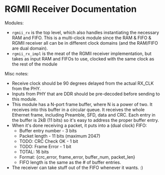 # RGMII Receiver Documentation

Modules:

* `rgmii_rx` is the top level, which also handles instantiating
  the necessary RAM and FIFO. This is a multi-clock module since
  the RAM & FIFO & RGMII receiver all can be in different clock
  domains (and the RAM/FIFO are dual domain).
* `rgmii_rx_impl` is the meat of the RGMII receiver implementation,
  but takes as input RAM and FIFOs to use, clocked with the same
  clock as the rest of the module

Misc notes:

* Receive clock should be 90 degrees delayed from the
  actual RX_CLK from the PHY.
* Inputs from PHY that are DDR should be pre-decoded
  before sending to this module.
* This module has a N-port frame buffer, where N is a
  power of two. It receives into this buffer in a
  circular queue. It receives the whole Ethernet
  frame, including Preamble, SFD, data and CRC.
  Each entry in the buffer is 2kB (11 bits) so it's easy to
  address the proper buffer entry.
* When it's done receiving a packet, it puts into
  a (dual clock) FIFO:
  * Buffer entry number - 3 bits
  * Packet length       - 11 bits (maximum 2047)
  * TODO: CRC Check OK  - 1 bit
  * TODO: Frame Error   - 1 bit
  * TOTAL: 16 bits
  * Format: {crc_error, frame_error, buffer_num, packet_len}
  * FIFO length is the same as the # of buffer entries.
* The receiver can take stuff out of the FIFO whenever
  it wants. :)